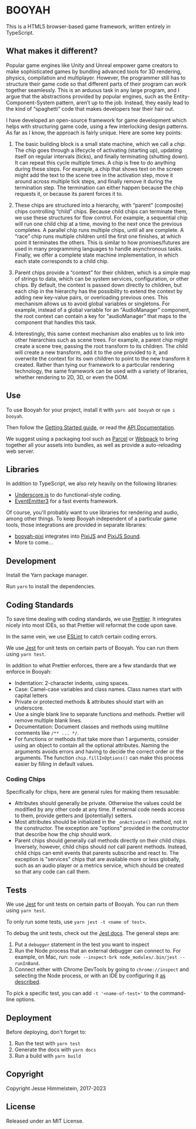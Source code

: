 # BOOYAH

This is a HTML5 browser-based game framework, written entirely in TypeScript.

## What makes it different?

Popular game engines like Unity and Unreal empower game creators to make sophisticated games by bundling advanced tools for 3D rendering, physics, compilation and multiplayer. However, the programmer still has to structure their game code so that different parts of their program can work together seamlessly. This is an arduous task in any large program, and I argue that the abstractions provided by popular engines, such as the Entity-Component-System pattern, aren’t up to the job. Instead, they easily lead to the kind of “spaghetti” code that makes developers tear their hair out.

I have developed an open-source framework for game development which helps with structuring game code, using a few interlocking design patterns. As far as I know, the approach is fairly unique. Here are some key points:

1. The basic building block is a small state machine, which we call a _chip_. The chip goes through a lifecycle of activating (starting up), updating itself on regular intervals (ticks), and finally terminating (shutting down). It can repeat this cycle multiple times. A chip is free to do anything during these steps. For example, a chip that shows text on the screen might add the text to the scene tree in the activation step, move it around across multiple tick steps, and finally remove it during the termination step. The termination can either happen because the chip requests it, or because its parent forces it to.

2. These chips are structured into a hierarchy, with “parent” (composite) chips controlling “child” chips. Because child chips can terminate them, we use these structures for flow control. For example, a sequential chip will run one child chip at a time, moving to the next once the previous completes. A parallel chip runs multiple chips, until all are complete. A “race” chip runs multiple children until the first one finishes, at which point it terminates the others. This is similar to how promises/futures are used in many programming languages to handle asynchronous tasks. Finally, we offer a complete state machine implementation, in which each state corresponds to a child chip.

3. Parent chips provide a “context” for their children, which is a simple map of strings to data, which can be system services, configuration, or other chips. By default, the context is passed down directly to children, but each chip in the hierarchy has the possibility to extend the context by adding new key-value pairs, or overloading previous ones. This mechanism allows us to avoid global variables or singletons. For example, instead of a global variable for an "AudioManager” component, the root context can contain a key for “audioManager” that maps to the component that handles this task.

4. Interestingly, this same context mechanism also enables us to link into other hierarchies such as scene trees. For example, a parent chip might create a scene tree, passing the root transform to its children. The child will create a new transform, add it to the one provided to it, and overwrite the context for its own children to point to the new transform it created. Rather than tying our framework to a particular rendering technology, the same framework can be used with a variety of libraries, whether rendering to 2D, 3D, or even the DOM.

## Use

To use Booyah for your project, install it with `yarn add booyah` or `npm i booyah`.

Then follow the [Getting Started guide](https://github.com/play-curious/booyah/wiki), or read the [API Documentation](https://play-curious.github.io/booyah/).

We suggest using a packaging tool such as [Parcel](https://parceljs.org/) or [Webpack](https://webpack.js.org/) to bring together all your assets into bundles, as well as provide a auto-reloading web server.

## Libraries

In addition to TypeScript, we also rely heavily on the following libraries:

- [Underscore.js](https://underscorejs.org/) to do functional-style coding.
- [EventEmitter3](https://github.com/primus/eventemitter3) for a fast events framework.

Of course, you'll probably want to use libraries for rendering and audio, among other things. To keep Booyah independent of a particular game tools, those integrations are provided in separate libraries:

- [booyah-pixi](https://github.com/play-curious/booyah-pixi) integrates into [PixiJS](https://pixijs.com/) and [PixiJS Sound](https://github.com/pixijs/sound).
- More to come...

## Development

Install the Yarn package manager.

Run `yarn` to install the dependencies.

## Coding Standards

To save time dealing with coding standards, we use [Prettier](https://prettier.io/). It integrates nicely into most IDEs, so that Prettier will reformat the code upon save.

In the same vein, we use [ESLint](https://eslint.org/) to catch certain coding errors.

We use [Jest](https://jestjs.io/) for unit tests on certain parts of Booyah. You can run them using `yarn test`.

In addition to what Prettier enforces, there are a few standards that we enforce in Booyah:

- Indentation: 2-character indents, using spaces.
- Case: Camel-case variables and class names. Class names start with capital letters
- Private or protected methods & attributes should start with an underscore.
- Use a single blank line to separate functions and methods. Prettier will remove multiple blank lines.
- Documentation: Document classes and methods using multiline comments like `/** ... */`.
- For functions or methods that take more than 1 arguments, consider using an object to contain all the optional attributes. Naming the arguments avoids errors and having to decide the correct order or the arguments. The function `chip.fillInOptions()` can make this process easier by filling in default values.

### Coding Chips

Specifically for chips, here are general rules for making them resusable:

- Attributes should generally be private. Otherwise the values could be modified by any other code at any time. If external code needs access to them, provide getters and (potentially) setters.
- Most attributes should be initialized in the `_onActivate()` method, not in the constructor. The exception are "options" provided in the constructor that describe how the chip should work.
- Parent chips should generally call methods directly on their child chips. Inversely, however, child chips should _not_ call parent methods. Instead, child chips can emit events that parents subscribe and react to. The exception is "services" chips that are available more or less globally, such as an audio player or a metrics service, which should be created so that any code can call them.

## Tests

We use [Jest](https://jestjs.io/) for unit tests on certain parts of Booyah. You can run them using `yarn test`.

To only run some tests, use `yarn jest -t <name of test>`.

To debug the unit tests, check out the [Jest docs](https://jestjs.io/docs/en/troubleshooting). The general steps are:

1. Put a `debugger` statement in the test you want to inspect
2. Run the Node process that an external debugger can connect to. For example, on Mac, run: `node --inspect-brk node_modules/.bin/jest --runInBand`.
3. Connect either with Chrome DevTools by going to `chrome://inspect` and selecting the Node process, or with an IDE by configuring it [as described](https://jestjs.io/docs/troubleshooting).

To pick a specific test, you can add `-t '<name-of-test>'` to the command-line options.

## Deployment

Before deploying, don't forget to:

1. Run the test with `yarn test`
2. Generate the docs with `yarn docs`
3. Run a build with `yarn build`

## Copyright

Copyright Jesse Himmelstein, 2017-2023

## License

Released under an MIT License.

